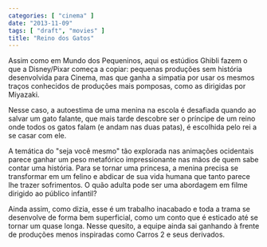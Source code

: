 ```yaml
---
categories: [ "cinema" ]
date: "2013-11-09"
tags: [ "draft", "movies" ]
title: "Reino dos Gatos"
---
```

Assim como em Mundo dos Pequeninos, aqui os estúdios Ghibli fazem o que a Disney/Pixar começa a copiar: pequenas produções sem história desenvolvida para Cinema, mas que ganha a simpatia por usar os mesmos traços conhecidos de produções mais pomposas, como as dirigidas por Miyazaki.

Nesse caso, a autoestima de uma menina na escola é desafiada quando ao salvar um gato falante, que mais tarde descobre ser o príncipe de um reino onde todos os gatos falam (e andam nas duas patas), é escolhida pelo rei a se casar com ele.

A temática do "seja você mesmo" tão explorada nas animações ocidentais parece ganhar um peso metafórico impressionante nas mãos de quem sabe contar uma história. Para se tornar uma princesa, a menina precisa se transformar em um felino e abdicar de sua vida humana que tanto parece lhe trazer sofrimentos. O quão adulta pode ser uma abordagem em filme dirigido ao público infantil?

Ainda assim, como dizia, esse é um trabalho inacabado e toda a trama se desenvolve de forma bem superficial, como um conto que é esticado até se tornar um quase longa. Nesse quesito, a equipe ainda sai ganhando à frente de produções menos inspiradas como Carros 2 e seus derivados.

